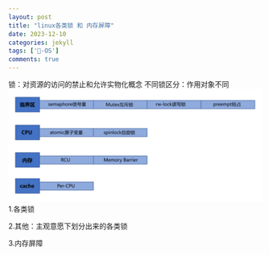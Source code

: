 ```yaml
---
layout: post
title: "linux各类锁 和 内存屏障"
date: 2023-12-10
categories: jekyll
tags: ['🥁-OS']
comments: true
---
```


锁：对资源的访问的禁止和允许实物化概念
不同锁区分：作用对象不同
![](../images/1695287075463-ab48bc50-9de6-4bf2-844e-fd65dba705fa.png)
1.各类锁

2.其他：主观意愿下划分出来的各类锁

3.内存屏障
